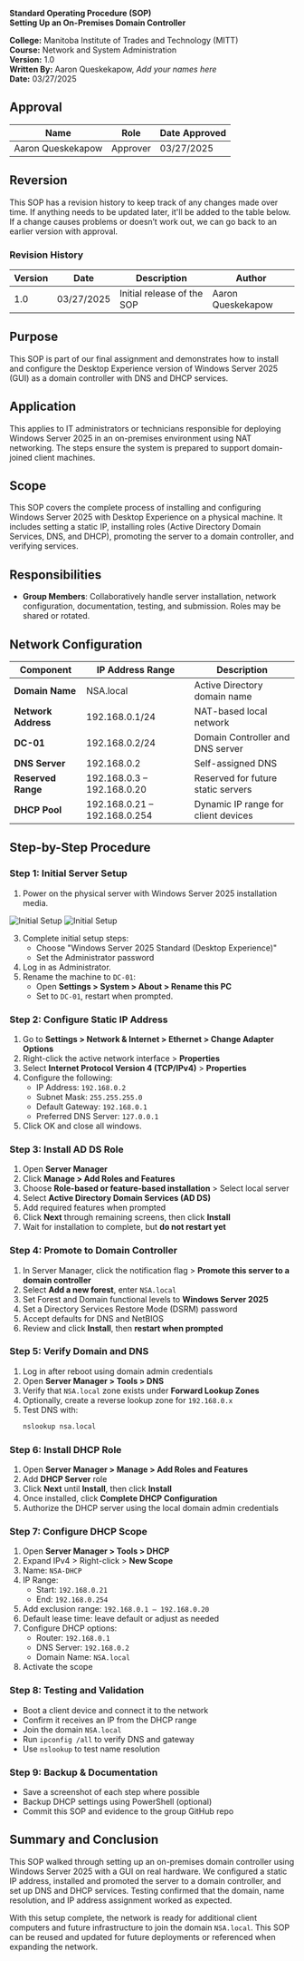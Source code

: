 **Standard Operating Procedure (SOP)**  
**Setting Up an On-Premises Domain Controller**  

**College:** Manitoba Institute of Trades and Technology (MITT)  
**Course:** Network and System Administration  
**Version:** 1.0  
**Written By:** Aaron Queskekapow, *Add your names here*  
**Date:** 03/27/2025  

## Approval

| Name              | Role     | Date Approved |
|-------------------|----------|----------------|
| Aaron Queskekapow | Approver | 03/27/2025     |

## Reversion

This SOP has a revision history to keep track of any changes made over time. If anything needs to be updated later, it'll be added to the table below. If a change causes problems or doesn’t work out, we can go back to an earlier version with approval.

### Revision History

| Version | Date       | Description                | Author              |
|---------|------------|----------------------------|---------------------|
| 1.0     | 03/27/2025 | Initial release of the SOP | Aaron Queskekapow   |

## Purpose

This SOP is part of our final assignment and demonstrates how to install and configure the Desktop Experience version of Windows Server 2025 (GUI) as a domain controller with DNS and DHCP services.

## Application

This applies to IT administrators or technicians responsible for deploying Windows Server 2025 in an on-premises environment using NAT networking. The steps ensure the system is prepared to support domain-joined client machines.

## Scope

This SOP covers the complete process of installing and configuring Windows Server 2025 with Desktop Experience on a physical machine. It includes setting a static IP, installing roles (Active Directory Domain Services, DNS, and DHCP), promoting the server to a domain controller, and verifying services.

## Responsibilities

- **Group Members**: Collaboratively handle server installation, network configuration, documentation, testing, and submission. Roles may be shared or rotated.

## Network Configuration

| Component          | IP Address Range            | Description                          |
|--------------------|-----------------------------|--------------------------------------|
| **Domain Name**    | NSA.local                   | Active Directory domain name         |
| **Network Address**| 192.168.0.1/24              | NAT-based local network              |
| **DC-01**          | 192.168.0.2/24              | Domain Controller and DNS server     |
| **DNS Server**     | 192.168.0.2                 | Self-assigned DNS                    |
| **Reserved Range** | 192.168.0.3 – 192.168.0.20  | Reserved for future static servers   |
| **DHCP Pool**      | 192.168.0.21 – 192.168.0.254| Dynamic IP range for client devices  |

## Step-by-Step Procedure

### Step 1: Initial Server Setup
1. Power on the physical server with Windows Server 2025 installation media.

![Initial Setup](images/1.png)
![Initial Setup](images/2.png)

3. Complete initial setup steps:
   - Choose "Windows Server 2025 Standard (Desktop Experience)"
   - Set the Administrator password
4. Log in as Administrator.
5. Rename the machine to `DC-01`:
   - Open **Settings > System > About > Rename this PC**
   - Set to `DC-01`, restart when prompted.

### Step 2: Configure Static IP Address
1. Go to **Settings > Network & Internet > Ethernet > Change Adapter Options**
2. Right-click the active network interface > **Properties**
3. Select **Internet Protocol Version 4 (TCP/IPv4)** > **Properties**
4. Configure the following:
   - IP Address: `192.168.0.2`
   - Subnet Mask: `255.255.255.0`
   - Default Gateway: `192.168.0.1`
   - Preferred DNS Server: `127.0.0.1`
5. Click OK and close all windows.

### Step 3: Install AD DS Role
1. Open **Server Manager**
2. Click **Manage > Add Roles and Features**
3. Choose **Role-based or feature-based installation** > Select local server
4. Select **Active Directory Domain Services (AD DS)**
5. Add required features when prompted
6. Click **Next** through remaining screens, then click **Install**
7. Wait for installation to complete, but **do not restart yet**

### Step 4: Promote to Domain Controller
1. In Server Manager, click the notification flag > **Promote this server to a domain controller**
2. Select **Add a new forest**, enter `NSA.local`
3. Set Forest and Domain functional levels to **Windows Server 2025**
4. Set a Directory Services Restore Mode (DSRM) password
5. Accept defaults for DNS and NetBIOS
6. Review and click **Install**, then **restart when prompted**

### Step 5: Verify Domain and DNS
1. Log in after reboot using domain admin credentials
2. Open **Server Manager > Tools > DNS**
3. Verify that `NSA.local` zone exists under **Forward Lookup Zones**
4. Optionally, create a reverse lookup zone for `192.168.0.x`
5. Test DNS with:
   ```bash
   nslookup nsa.local
   ```

### Step 6: Install DHCP Role
1. Open **Server Manager > Manage > Add Roles and Features**
2. Add **DHCP Server** role
3. Click **Next** until **Install**, then click **Install**
4. Once installed, click **Complete DHCP Configuration**
5. Authorize the DHCP server using the local domain admin credentials

### Step 7: Configure DHCP Scope
1. Open **Server Manager > Tools > DHCP**
2. Expand IPv4 > Right-click > **New Scope**
3. Name: `NSA-DHCP`
4. IP Range:
   - Start: `192.168.0.21`
   - End: `192.168.0.254`
5. Add exclusion range: `192.168.0.1 – 192.168.0.20`
6. Default lease time: leave default or adjust as needed
7. Configure DHCP options:
   - Router: `192.168.0.1`
   - DNS Server: `192.168.0.2`
   - Domain Name: `NSA.local`
8. Activate the scope

### Step 8: Testing and Validation
- Boot a client device and connect it to the network
- Confirm it receives an IP from the DHCP range
- Join the domain `NSA.local`
- Run `ipconfig /all` to verify DNS and gateway
- Use `nslookup` to test name resolution

### Step 9: Backup & Documentation
- Save a screenshot of each step where possible
- Backup DHCP settings using PowerShell (optional)
- Commit this SOP and evidence to the group GitHub repo

## Summary and Conclusion

This SOP walked through setting up an on-premises domain controller using Windows Server 2025 with a GUI on real hardware. We configured a static IP address, installed and promoted the server to a domain controller, and set up DNS and DHCP services. Testing confirmed that the domain, name resolution, and IP address assignment worked as expected.

With this setup complete, the network is ready for additional client computers and future infrastructure to join the domain `NSA.local`. This SOP can be reused and updated for future deployments or referenced when expanding the network.
